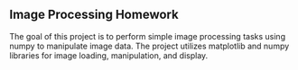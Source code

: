## Image Processing Homework

The goal of this project is to perform simple image processing tasks using numpy to manipulate image data. The project utilizes matplotlib and numpy libraries for image loading, manipulation, and display.
